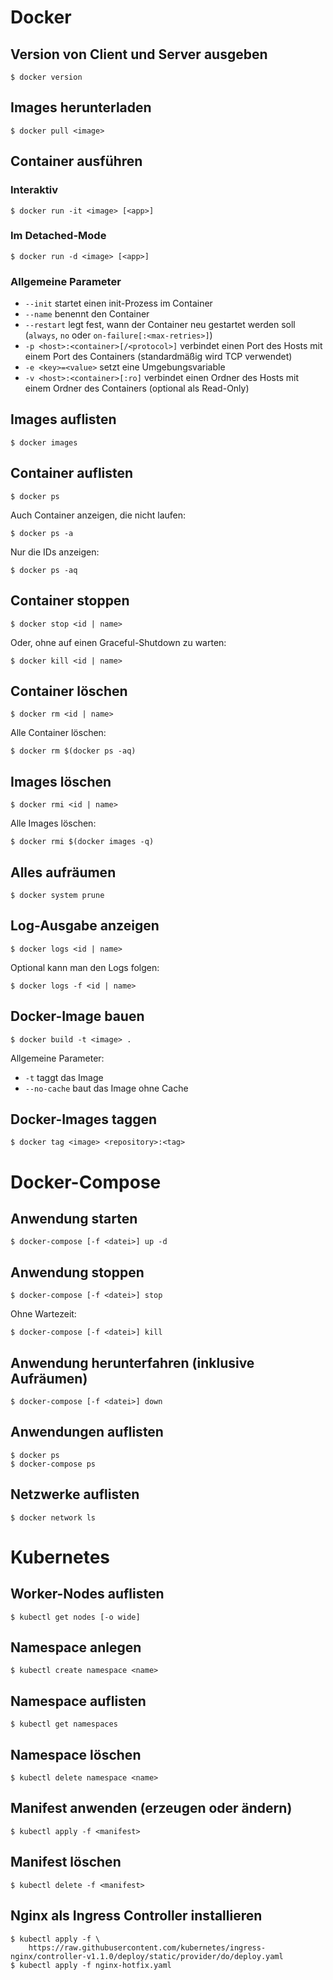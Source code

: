 # Docker

## Version von Client und Server ausgeben

```shell
$ docker version
```

## Images herunterladen

```shell
$ docker pull <image>
```

## Container ausführen

### Interaktiv

```shell
$ docker run -it <image> [<app>]
```

### Im Detached-Mode

```shell
$ docker run -d <image> [<app>]
```

### Allgemeine Parameter

- `--init` startet einen init-Prozess im Container
- `--name` benennt den Container
- `--restart` legt fest, wann der Container neu gestartet werden soll (`always`, `no` oder `on-failure[:<max-retries>]`)
- `-p <host>:<container>[/<protocol>]` verbindet einen Port des Hosts mit einem Port des Containers (standardmäßig wird TCP verwendet)
- `-e <key>=<value>` setzt eine Umgebungsvariable
- `-v <host>:<container>[:ro]` verbindet einen Ordner des Hosts mit einem Ordner des Containers (optional als Read-Only)

## Images auflisten

```shell
$ docker images
```

## Container auflisten

```shell
$ docker ps
```

Auch Container anzeigen, die nicht laufen:

```shell
$ docker ps -a
```

Nur die IDs anzeigen:

```shell
$ docker ps -aq
```

## Container stoppen

```shell
$ docker stop <id | name>
```

Oder, ohne auf einen Graceful-Shutdown zu warten:

```shell
$ docker kill <id | name>
```

## Container löschen

```shell
$ docker rm <id | name>
```

Alle Container löschen:

```shell
$ docker rm $(docker ps -aq)
```

## Images löschen

```shell
$ docker rmi <id | name>
```

Alle Images löschen:

```shell
$ docker rmi $(docker images -q)
```

## Alles aufräumen

```shell
$ docker system prune
```

## Log-Ausgabe anzeigen

```shell
$ docker logs <id | name>
```

Optional kann man den Logs folgen:

```shell
$ docker logs -f <id | name>
```

## Docker-Image bauen

```shell
$ docker build -t <image> .
```

Allgemeine Parameter:

- `-t` taggt das Image
- `--no-cache` baut das Image ohne Cache

## Docker-Images taggen

```shell
$ docker tag <image> <repository>:<tag>
```

# Docker-Compose

## Anwendung starten

```shell
$ docker-compose [-f <datei>] up -d
```

## Anwendung stoppen

```shell
$ docker-compose [-f <datei>] stop
```

Ohne Wartezeit:

```shell
$ docker-compose [-f <datei>] kill
```

## Anwendung herunterfahren (inklusive Aufräumen)

```shell
$ docker-compose [-f <datei>] down
```

## Anwendungen auflisten

```shell
$ docker ps
$ docker-compose ps
```

## Netzwerke auflisten

```shell
$ docker network ls
```

# Kubernetes

## Worker-Nodes auflisten

```shell
$ kubectl get nodes [-o wide]
```

## Namespace anlegen

```shell
$ kubectl create namespace <name>
```

## Namespace auflisten

```shell
$ kubectl get namespaces
```

## Namespace löschen

```shell
$ kubectl delete namespace <name>
```

## Manifest anwenden (erzeugen oder ändern)

```shell
$ kubectl apply -f <manifest>
```

## Manifest löschen

```shell
$ kubectl delete -f <manifest>
```

## Nginx als Ingress Controller installieren

```shell
$ kubectl apply -f \
    https://raw.githubusercontent.com/kubernetes/ingress-nginx/controller-v1.1.0/deploy/static/provider/do/deploy.yaml
$ kubectl apply -f nginx-hotfix.yaml
```
